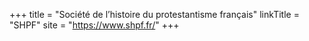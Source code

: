 +++
title = "Société de l’histoire du protestantisme français"
linkTitle = "SHPF"
site = "https://www.shpf.fr/"
+++